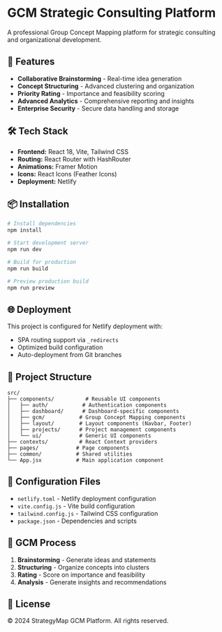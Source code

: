 # GCM Strategic Consulting Platform

A professional Group Concept Mapping platform for strategic consulting and organizational development.

## 🚀 Features

- **Collaborative Brainstorming** - Real-time idea generation
- **Concept Structuring** - Advanced clustering and organization
- **Priority Rating** - Importance and feasibility scoring
- **Advanced Analytics** - Comprehensive reporting and insights
- **Enterprise Security** - Secure data handling and storage

## 🛠️ Tech Stack

- **Frontend:** React 18, Vite, Tailwind CSS
- **Routing:** React Router with HashRouter
- **Animations:** Framer Motion
- **Icons:** React Icons (Feather Icons)
- **Deployment:** Netlify

## 📦 Installation

```bash
# Install dependencies
npm install

# Start development server
npm run dev

# Build for production
npm run build

# Preview production build
npm run preview
```

## 🌐 Deployment

This project is configured for Netlify deployment with:
- SPA routing support via `_redirects`
- Optimized build configuration
- Auto-deployment from Git branches

## 📁 Project Structure

```
src/
├── components/          # Reusable UI components
│   ├── auth/           # Authentication components
│   ├── dashboard/      # Dashboard-specific components
│   ├── gcm/           # Group Concept Mapping components
│   ├── layout/        # Layout components (Navbar, Footer)
│   ├── projects/      # Project management components
│   └── ui/            # Generic UI components
├── contexts/          # React Context providers
├── pages/            # Page components
├── common/           # Shared utilities
└── App.jsx           # Main application component
```

## 🔧 Configuration Files

- `netlify.toml` - Netlify deployment configuration
- `vite.config.js` - Vite build configuration
- `tailwind.config.js` - Tailwind CSS configuration
- `package.json` - Dependencies and scripts

## 🎯 GCM Process

1. **Brainstorming** - Generate ideas and statements
2. **Structuring** - Organize concepts into clusters
3. **Rating** - Score on importance and feasibility
4. **Analysis** - Generate insights and recommendations

## 📄 License

© 2024 StrategyMap GCM Platform. All rights reserved.